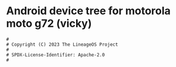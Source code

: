 # Android device tree for motorola moto g72 (vicky)

```
#
# Copyright (C) 2023 The LineageOS Project
#
# SPDX-License-Identifier: Apache-2.0
#
```
